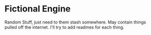 # Fictional Engine

Random Stuff, just need to them stash somewhere. May contain things pulled off the internet. I'll try to add readmes for each thing.
